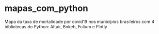# mapas_com_python
Mapa da taxa de mortalidade por covid19 nos municípios brasileiros com 4 bibliotecas do Python: Altair, Bokeh, Folium e Plotly

